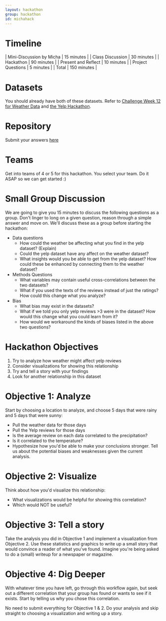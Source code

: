 ```yaml
---
layout: hackathon
group: hackathon
id: michahack
---
```


# Timeline

| Mini-Discussion by Micha | 15 minutes |
| Class Discussion | 30 minutes |
| Hackathon | 90 minutes |
| Present and Reflect | 10 minutes |
| Project Questions | 5 minutes |
| Total | 150 minutes |

# Datasets

You should already have both of these datasets.  Refer to
[Challenge Week 12 for Weather Data](https://csci-4830-002-2014.github.io/units/weather_data/) and [the Yelp Hackathon](https://csci-4830-002-2014.github.io/hackathons/yelp/).

# Repository 

Submit your answers [here](https://github.com/CSCI-4830-002-2014/hackathon_yelpweather)

# Teams

Get into teams of 4 or 5 for this hackathon.  You select your team.  Do it ASAP so we can get started :)

# Small Group Discussion

We are going to give you 15 minutes to discuss the following questions as a group.  Don't linger to long on a given question, reason through a simple answer and move on.  We'll discuss these as a group before starting the hackathon:

- Data questions
	* How could the weather be affecting what you find in the yelp dataset? (Explain)
	* Could the yelp dataset have any affect on the weather dataset?
	* What insights would you be able to get from the yelp dataset?  How could these be enhanced by connecting them to the weather dataset? 
- Methods Questions
	* What variables may contain useful cross-correlations between the two datasets?
	* What if you used the texts of the reviews instead of just the ratings?  How could this change what you analyze?
- Bias
	- What bias may exist in the datasets?
	- What if we told you only yelp reviews >3 were in the dataset?  How would this change what you could learn from it?
	- How would we workaround the kinds of biases listed in the above two questions?

# Hackathon Objectives 
1. Try to analyze how weather might affect yelp reviews 
2. Consider visualizations for showing this relationship
3. Try and tell a story with your findings
4. Look for another relationship in this dataset

# Objective 1: Analyze
Start by choosing a location to analyze, and choose 5 days that were rainy and 5 days that were sunny:

* Pull the weather data for those days
* Pull the Yelp reviews for those days
* Is the average review on each data correlated to the precipitation?
* Is it correlated to the temperature?
* Hypothesize how you'd be able to make your conclusions stronger.  Tell us about the potential biases and weaknesses given the current analysis.

# Objective 2: Visualize
Think about how you'd visualize this relationship:

* What visualizations would be helpful for showing this correlation?
* Which would NOT be useful? 

# Objective 3: Tell a story

Take the analysis you did in Objective 1 and implement a visualization from Objective 2.  Use these statistics and graphics to write up a small story that would convince a reader of what you've found.  Imagine you're being asked to do a (small) writeup for a newspaper or magazine.

# Objective 4: Dig Deeper

With whatever time you have left, go through this workflow again, but seek out a different correlation that your group has found or wants to see if it exists.  Start by telling us why you chose this correlation.  

No need to submit everything for Objective 1 & 2.  Do your analysis and skip straight to choosing a visualization and writing up a story.












